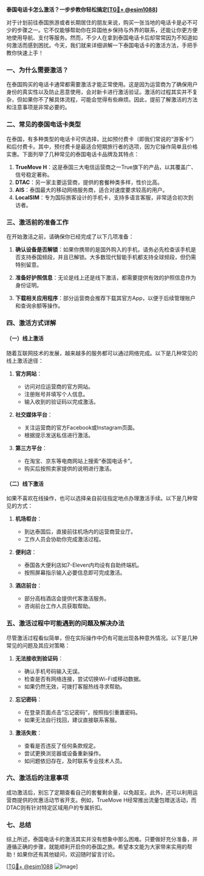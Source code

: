 **泰国电话卡怎么激活？一步步教你轻松搞定[[TG💪+ @esim1088](https://t.me/s/esim1088)]**

对于计划前往泰国旅游或者长期居住的朋友来说，购买一张当地的电话卡是必不可少的步骤之一。它不仅能够帮助你在异国他乡保持与外界的联系，还能让你更方便地使用导航、支付等服务。然而，不少人在拿到泰国电话卡后却常常因为不知道如何激活而感到困扰。今天，我们就来详细讲解一下泰国电话卡的激活方法，手把手教你快速上手！

### 一、为什么需要激活？

在泰国购买的电话卡通常都需要激活才能正常使用。这是因为运营商为了确保用户身份的真实性以及防止恶意使用，会对新卡进行激活验证。激活的过程其实并不复杂，但如果你不了解具体流程，可能会觉得有些麻烦。因此，提前了解激活的方法和注意事项是非常必要的。

### 二、常见的泰国电话卡类型

在泰国，有多种类型的电话卡可供选择，比如预付费卡（即我们常说的“游客卡”）和后付费卡。其中，预付费卡是最适合短期旅行者的选项，因为它操作简单且价格实惠。下面列举了几种常见的泰国电话卡品牌及其特点：

1. **TrueMove H**：这是泰国三大电信运营商之一True旗下的产品，以其覆盖广、信号稳定著称。
2. **DTAC**：另一家主要运营商，提供的套餐种类多样，性价比高。
3. **AIS**：泰国最大的移动网络服务商，适合对速度要求较高的用户。
4. **LocalSIM**：专为国际旅客设计的手机卡，支持多语言客服，非常适合初次到访者。

### 三、激活前的准备工作

在开始激活之前，请确保你已经完成了以下几项准备：

1. **确认设备是否解锁**：如果你携带的是国外购入的手机，请务必先检查该手机是否支持泰国频段，并且已解锁。大多数现代智能手机都支持全球频段，但仍需特别留意。
   
2. **准备好护照信息**：无论是线上还是线下激活，都需要提供有效的护照信息作为身份证明。

3. **下载相关应用程序**：部分运营商会推荐下载其官方App，以便于后续管理账户和查询余额等操作。

### 四、激活方式详解

#### （一）线上激活

随着互联网技术的发展，越来越多的服务都可以通过网络完成。以下是几种常见的线上激活途径：

1. **官方网站**：
   - 访问对应运营商的官方网站。
   - 注册账号并填写个人信息。
   - 输入收到的验证码以完成激活。

2. **社交媒体平台**：
   - 关注运营商的官方Facebook或Instagram页面。
   - 根据提示发送私信进行激活。

3. **第三方平台**：
   - 在淘宝、京东等电商网站上搜索“泰国电话卡”。
   - 购买后按照卖家提供的说明进行激活。

#### （二）线下激活

如果不喜欢在线操作，也可以选择亲自前往指定地点办理激活手续。以下是几种常见的方式：

1. **机场柜台**：
   - 到达泰国后，直接前往机场内的运营商营业厅。
   - 工作人员会协助你完成激活过程。

2. **便利店**：
   - 泰国各大便利店如7-Eleven内均设有自助终端机。
   - 按照屏幕指示输入必要信息即可完成激活。

3. **酒店前台**：
   - 部分高档酒店会提供代客激活服务。
   - 咨询前台工作人员获取帮助。

### 五、激活过程中可能遇到的问题及解决办法

尽管激活过程看似简单，但在实际操作中仍有可能出现各种意外情况。以下是几种常见的问题及其应对策略：

1. **无法接收到验证码**：
   - 确认手机号码输入无误。
   - 检查是否有网络连接，尝试切换Wi-Fi或移动数据。
   - 如果仍然无效，可拨打客服热线寻求帮助。

2. **忘记密码**：
   - 在登录页面点击“忘记密码”，按照指引重置密码。
   - 如果无法自行找回，建议直接联系客服。

3. **激活失败**：
   - 查看是否违反了任何条款规定。
   - 尝试更换浏览器或设备重新操作。
   - 如问题依旧存在，及时联系专业技术人员。

### 六、激活后的注意事项

成功激活后，别忘了定期查看自己的套餐剩余量，以免超支。此外，还可以利用运营商提供的优惠活动节省开支。例如，TrueMove H经常推出流量包赠送活动，而DTAC则有针对特定区域用户的专属折扣。

### 七、总结

综上所述，泰国电话卡的激活其实并没有想象中那么困难。只要做好充分准备，并遵循正确的步骤，就能顺利开启你的泰国之旅。希望本文能为大家带来实用的帮助！如果你还有其他疑问，欢迎随时留言讨论。

[[TG💪+ @esim1088](https://t.me/s/esim1088) ![Image](https://i.postimg.cc/4NQfJmqS/Snipaste-2025-05-13-00-14-12.png)]